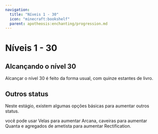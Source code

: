```yaml
---
navigation:
  title: "Níveis 1 - 30"
  icon: "minecraft:bookshelf"
  parent: apotheosis:enchanting/progression.md
---
```


# Níveis 1 - 30

## Alcançando o nível 30

Alcançar o nível 30 é feito da forma usual, com quinze estantes de livro.

<Recipe id="minecraft:bookshelf" />

## Outros status

<ItemImage id="minecraft:skeleton_skull" />

Neste estágio, existem algumas opções básicas para aumentar outros status.

você pode usar Velas para aumentar <Color hex="#A800A8">Arcana</Color>, caveiras para aumentar <Color hex="#FC5454">Quanta</Color> e agregados de ametista para aumentar <Color hex="#CCCC33">Rectification</Color>.

